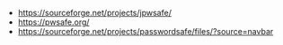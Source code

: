 * https://sourceforge.net/projects/jpwsafe/
* https://pwsafe.org/
* https://sourceforge.net/projects/passwordsafe/files/?source=navbar
